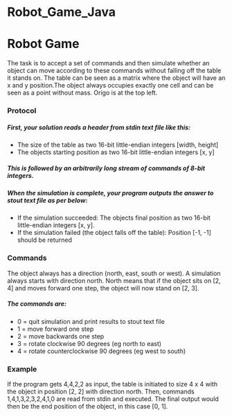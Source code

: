 # Robot_Game_Java
<h1>Robot Game</h1>

<p>The task is to accept a set of commands and then simulate whether an object can move
   according to these commands without falling off the table it stands on.
   The table can be seen as a matrix where the object will have an x and y position.The object always occupies exactly one cell and can be seen as a point without mass. Origo
   is at the top left.</p>
   
<h3>Protocol</h3>

<h5>First, your solution reads a header from stdin text file like this:</h5>
<ul>
<li>The size of the table as two 16-bit little-endian integers [width, height]</li>
<li>The objects starting position as two 16-bit little-endian integers [x, y]</li>
</ul>

<h5>This is followed by an arbitrarily long stream of commands of 8-bit integers.</h5>

<h5>When the simulation is complete, your program outputs the answer to stout text file as per
    below:</h5>
<ul>
<li>If the simulation succeeded: The objects final position as two 16-bit little-endian
    integers [x, y].</li>
<li>If the simulation failed (the object falls off the table): Position [-1, -1] should be
    returned</li>
</ul>

<h3>Commands</h3>
<p>The object always has a direction (north, east, south or west). A simulation always starts
   with direction north. North means that if the object sits on [2, 4] and moves forward one
   step, the object will now stand on [2, 3].</p>
   
   <h5>The commands are:</h5>
   <ul>
   
   <li>0 = quit simulation and print results to stout text file</li>
   <li>1 = move forward one step</li>
   <li>2 = move backwards one step</li>
   <li>3 = rotate clockwise 90 degrees (eg north to east)</li>
   <li>4 = rotate counterclockwise 90 degrees (eg west to south)</li>
   </ul>

<h3>Example</h3>
<p>If the program gets 4,4,2,2 as input, the table is initiated to size 4 x 4 with the object in
   position [2, 2] with direction north. Then, commands 1,4,1,3,2,3,2,4,1,0 are read
   from stdin and executed. The final output would then be the end position of the object,
   in this case [0, 1].</p>
   
   
   
   
